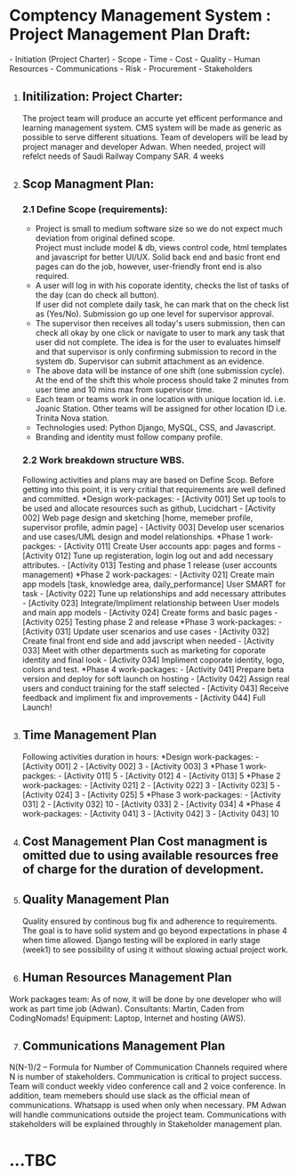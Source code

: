 <h1> Comptency Management System : Project Management Plan Draft: </h1>
    - Initiation (Project Charter)
    - Scope
    - Time
    - Cost
    - Quality
    - Human Resources
    - Communications
    - Risk
    - Procurement
    - Stakeholders

1. <h2> Initilization: Project Charter:</h2>
    The project team will produce an accurte yet efficent performance and learning management system.
    CMS system will be made as generic as possible to serve different situations.
    Team of developers will be lead by project manager and developer Adwan.
    When needed, project will refelct needs of Saudi Railway Company SAR.
    4 weeks

2. <h2> Scop Managment Plan:</h2>
    <h3>2.1 Define Scope (requirements):</h3> <ul>
        <li> Project is small to medium software size so we do not expect much deviation from original defined scope.</li> Project must include model & db, views control code, html templates and javascript for better UI/UX.</li>
        Solid back end and basic front end pages can do the job, however, user-friendly front end is also required.</li>
        <li> A user will log in with his coporate identity, checks the list of tasks of the day (can do check all button).</li>
        If user did not complete daily task, he can mark that on the check list as (Yes/No). Submission go up one level for supervisor approval.</li>
        <li> The supervisor then receives all today's users submission, then can check all okay by one click or navigate to user to mark any task that user did not complete. The idea is for the user to evaluates himself and that supervisor is only confirming submission to record in the system db. Supervisor can submit attachment as an evidence.</li>
        <li> The above data will be instance of one shift (one submission cycle). At the end of the shift this whole process should take 2 minutes from user time and 10 mins max from supervisor time.</li>
        <li> Each team or teams work in one location with unique location id. i.e. Joanic Station. Other teams will be assigned for other location ID i.e. Trinita Nova station.</li>
        <li> Technologies used: Python Django, MySQL, CSS, and Javascript.</li>
        <li> Branding and identity must follow company profile.</li> </ul>
    <h3>2.2 Work breakdown structure WBS.</h3>
        Following activities and plans may are based on Define Scop. Before getting into this point, it is very critial that requirements are well defined and committed.
        *Design work-packages:
            - [Activity 001] Set up tools to be used and allocate resources such as github, Lucidchart
            - [Activity 002] Web page design and sketching [home, memeber profile, supervisor profile, admin page]
            - [Activity 003] Develop user scenarios and use cases/UML design and model relationships.
        *Phase 1 work-packges:
            - [Activity 011] Create User accounts app: pages and forms
            - [Activity 012] Tune up registeration, login log out and add necessary attributes.
            - [Activity 013] Testing and phase 1 release (user accounts management)
        *Phase 2 work-packages:
            - [Activity 021] Create main app models [task, knowledge area, daily_performance] User SMART for task
            - [Activity 022] Tune up relationships and add necessary attributes
            - [Activity 023] Integrate/Impliment relationship between User models and main app models
            - [Activity 024] Create forms and basic pages
            - [Activity 025] Testing phase 2 and release
        *Phase 3 work-packages:
            - [Activity 031] Update user scenarios and use cases
            - [Activity 032] Create final front end side and add javscript when needed
            - [Activity 033] Meet with other departments such as marketing for coporate identity and final look
            - [Activity 034] Impliment coporate identity, logo, colors and test.
        *Phase 4 work-packages:
            - [Activity 041] Prepare beta version and deploy for soft launch on hosting
            - [Activity 042] Assign real users and conduct training for the staff selected
            - [Activity 043] Receive feedback and impliment fix and improvements
            - [Activity 044] Full Launch!

3. <h2> Time Management Plan</h2>
    Following activities duration in hours:
        *Design work-packages:
            - [Activity 001] 2
            - [Activity 002] 3
            - [Activity 003] 3
        *Phase 1 work-packges:
            - [Activity 011] 5
            - [Activity 012] 4
            - [Activity 013] 5
        *Phase 2 work-packages:
            - [Activity 021] 2
            - [Activity 022] 3
            - [Activity 023] 5
            - [Activity 024] 3
            - [Activity 025] 5
        *Phase 3 work-packages:
            - [Activity 031] 2
            - [Activity 032] 10
            - [Activity 033] 2
            - [Activity 034] 4
        *Phase 4 work-packages:
            - [Activity 041] 3
            - [Activity 042] 3
            - [Activity 043] 10

4. <h2> Cost Management Plan
    Cost managment is omitted due to using available resources free of charge for the duration of development.

5. <h2> Quality Management Plan</h2>
    Quality ensured by continous bug fix and adherence to requirements. The goal is to have solid system and go beyond expectations in phase 4 when time allowed.
    Django testing will be explored in early stage (week1) to see possibility of using it without slowing actual project work.

6. <h2> Human Resources Management Plan</h2>
Work packages team: As of now, it will be done by one developer who will work as part time job (Adwan).
    Consultants: Martin, Caden from CodingNomads!
    Equipment: Laptop, Internet and hosting (AWS).

7. <h2> Communications Management Plan </h2>
N(N-1)/2 – Formula for Number of Communication Channels required where N is number of stakeholders. Communication is critical to project success. Team will conduct weekly video conference call and 2 voice conference. In addition, team memebers should use slack as the official mean of communications. Whatsapp is used when only when necessary.
PM Adwan will handle communications outside the project team. Communications with stakeholders will be explained throughly in Stakeholder management plan.

<h1>...TBC</h1>
